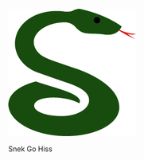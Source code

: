 ![Snek Logo](https://raw.githubusercontent.com/SnekCrypto/Snek/gh-pages/LOGO.png "SNEK")

Snek Go Hiss
